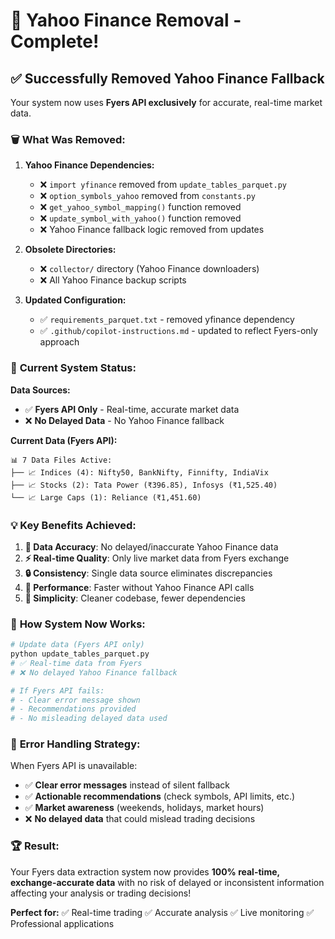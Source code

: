 # 🎯 Yahoo Finance Removal - Complete! 

## ✅ Successfully Removed Yahoo Finance Fallback

Your system now uses **Fyers API exclusively** for accurate, real-time market data.

### 🗑️ **What Was Removed:**

1. **Yahoo Finance Dependencies:**
   - ❌ `import yfinance` removed from `update_tables_parquet.py`
   - ❌ `option_symbols_yahoo` removed from `constants.py`
   - ❌ `get_yahoo_symbol_mapping()` function removed
   - ❌ `update_symbol_with_yahoo()` function removed
   - ❌ Yahoo Finance fallback logic removed from updates

2. **Obsolete Directories:**
   - ❌ `collector/` directory (Yahoo Finance downloaders)
   - ❌ All Yahoo Finance backup scripts

3. **Updated Configuration:**
   - ✅ `requirements_parquet.txt` - removed yfinance dependency
   - ✅ `.github/copilot-instructions.md` - updated to reflect Fyers-only approach

### 🚀 **Current System Status:**

**Data Sources:** 
- ✅ **Fyers API Only** - Real-time, accurate market data
- ❌ **No Delayed Data** - No Yahoo Finance fallback

**Current Data (Fyers API):**
```
📊 7 Data Files Active:
├── 📈 Indices (4): Nifty50, BankNifty, Finnifty, IndiaVix
├── 📈 Stocks (2): Tata Power (₹396.85), Infosys (₹1,525.40)  
└── 📈 Large Caps (1): Reliance (₹1,451.60)
```

### 💡 **Key Benefits Achieved:**

1. **🎯 Data Accuracy**: No delayed/inaccurate Yahoo Finance data
2. **⚡ Real-time Quality**: Only live market data from Fyers exchange
3. **🔒 Consistency**: Single data source eliminates discrepancies  
4. **🚀 Performance**: Faster without Yahoo Finance API calls
5. **🧹 Simplicity**: Cleaner codebase, fewer dependencies

### 🔧 **How System Now Works:**

```bash
# Update data (Fyers API only)
python update_tables_parquet.py
# ✅ Real-time data from Fyers
# ❌ No delayed Yahoo Finance fallback

# If Fyers API fails:
# - Clear error message shown
# - Recommendations provided
# - No misleading delayed data used
```

### 🎯 **Error Handling Strategy:**

When Fyers API is unavailable:
- ✅ **Clear error messages** instead of silent fallback
- ✅ **Actionable recommendations** (check symbols, API limits, etc.)
- ✅ **Market awareness** (weekends, holidays, market hours)
- ❌ **No delayed data** that could mislead trading decisions

### 🏆 **Result:**

Your Fyers data extraction system now provides **100% real-time, exchange-accurate data** with no risk of delayed or inconsistent information affecting your analysis or trading decisions!

**Perfect for:** ✅ Real-time trading ✅ Accurate analysis ✅ Live monitoring ✅ Professional applications